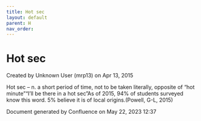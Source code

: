 ```yaml
---
title: Hot sec
layout: default
parent: H
nav_order:
---
```


# Hot sec

Created by  Unknown User (mrp13) on Apr 13, 2015

Hot sec – n. a short period of time, not to be taken literally, opposite of “hot minute”“I’ll be there in a hot sec”As of 2015, 94% of students surveyed know this word. 5% believe it is of local origins.(Powell, G-L, 2015)

Document generated by Confluence on May 22, 2023 12:37


